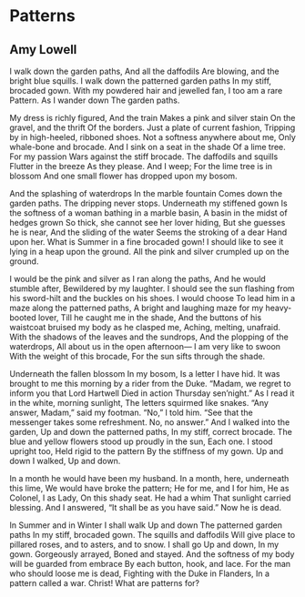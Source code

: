 # Patterns
## Amy Lowell
I walk down the garden paths,
And all the daffodils
Are blowing, and the bright blue squills.
I walk down the patterned garden paths
In my stiff, brocaded gown.
With my powdered hair and jewelled fan,
I too am a rare
Pattern. As I wander down
The garden paths.

My dress is richly figured,
And the train
Makes a pink and silver stain
On the gravel, and the thrift
Of the borders.
Just a plate of current fashion,
Tripping by in high-heeled, ribboned shoes.
Not a softness anywhere about me,
Only whale-bone and brocade.
And I sink on a seat in the shade
Of a lime tree. For my passion
Wars against the stiff brocade.
The daffodils and squills
Flutter in the breeze
As they please.
And I weep;
For the lime tree is in blossom
And one small flower has dropped upon my bosom.

And the splashing of waterdrops
In the marble fountain
Comes down the garden paths.
The dripping never stops.
Underneath my stiffened gown
Is the softness of a woman bathing in a marble basin,
A basin in the midst of hedges grown
So thick, she cannot see her lover hiding,
But she guesses he is near,
And the sliding of the water
Seems the stroking of a dear
Hand upon her.
What is Summer in a fine brocaded gown!
I should like to see it lying in a heap upon the ground.
All the pink and silver crumpled up on the ground.

I would be the pink and silver as I ran along the paths,
And he would stumble after,
Bewildered by my laughter.
I should see the sun flashing from his sword-hilt and the buckles on his
shoes.
I would choose
To lead him in a maze along the patterned paths,
A bright and laughing maze for my heavy-booted lover,
Till he caught me in the shade,
And the buttons of his waistcoat bruised my body as he clasped me,
Aching, melting, unafraid.
With the shadows of the leaves and the sundrops,
And the plopping of the waterdrops,
All about us in the open afternoon—
I am very like to swoon
With the weight of this brocade,
For the sun sifts through the shade.

Underneath the fallen blossom
In my bosom,
Is a letter I have hid.
It was brought to me this morning by a rider from the Duke.
“Madam, we regret to inform you that Lord Hartwell
Died in action Thursday sen’night.”
As I read it in the white, morning sunlight,
The letters squirmed like snakes.
“Any answer, Madam,” said my footman.
“No,” l told him.
“See that the messenger takes some refreshment.
No, no answer.”
And I walked into the garden,
Up and down the patterned paths,
In my stiff, correct brocade.
The blue and yellow flowers stood up proudly in the sun,
Each one.
I stood upright too,
Held rigid to the pattern
By the stiffness of my gown.
Up and down I walked,
Up and down.

In a month he would have been my husband.
In a month, here, underneath this lime,
We would have broke the pattern;
He for me, and I for him,
He as Colonel, I as Lady,
On this shady seat.
He had a whim
That sunlight carried blessing.
And I answered, “It shall be as you have said.”
Now he is dead.

In Summer and in Winter I shall walk
Up and down
The patterned garden paths
In my stiff, brocaded gown.
The squills and daffodils
Will give place to pillared roses, and to asters, and to snow.
I shall go
Up and down,
In my gown.
Gorgeously arrayed,
Boned and stayed.
And the softness of my body will be guarded from embrace
By each button, hook, and lace.
For the man who should loose me is dead,
Fighting with the Duke in Flanders,
In a pattern called a war.
Christ! What are patterns for?